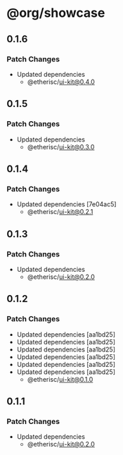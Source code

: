 # @org/showcase

## 0.1.6

### Patch Changes

- Updated dependencies
  - @etherisc/ui-kit@0.4.0

## 0.1.5

### Patch Changes

- Updated dependencies
  - @etherisc/ui-kit@0.3.0

## 0.1.4

### Patch Changes

- Updated dependencies [7e04ac5]
  - @etherisc/ui-kit@0.2.1

## 0.1.3

### Patch Changes

- Updated dependencies
  - @etherisc/ui-kit@0.2.0

## 0.1.2

### Patch Changes

- Updated dependencies [aa1bd25]
- Updated dependencies [aa1bd25]
- Updated dependencies [aa1bd25]
- Updated dependencies [aa1bd25]
- Updated dependencies [aa1bd25]
- Updated dependencies [aa1bd25]
  - @etherisc/ui-kit@0.1.0

## 0.1.1

### Patch Changes

- Updated dependencies
  - @etherisc/ui-kit@0.2.0
